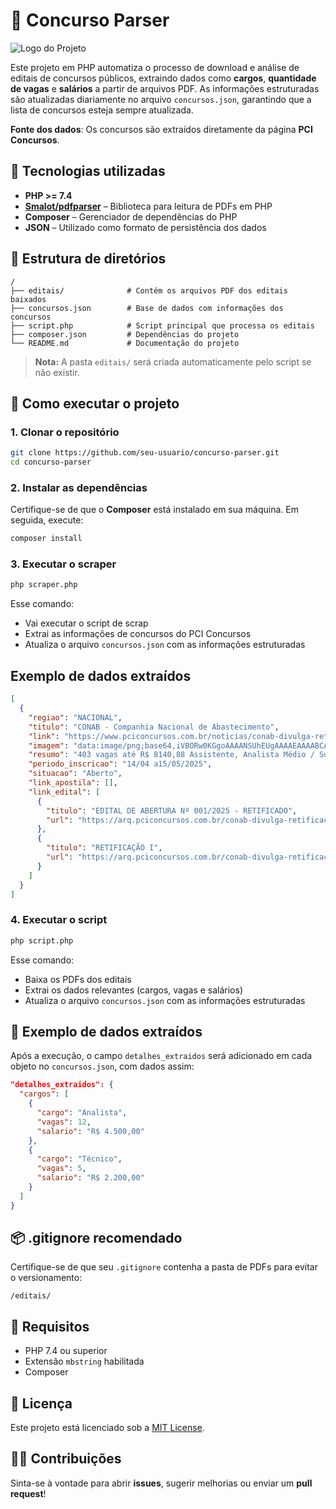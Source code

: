 # 🎯 Concurso Parser

<picture>
  <source media="(prefers-color-scheme: dark)" srcset="https://camo.githubusercontent.com/your-dark-mode-image-url">
  <img alt="Logo do Projeto" src="https://camo.githubusercontent.com/your-light-mode-image-url">
</picture>

Este projeto em PHP automatiza o processo de download e análise de editais de concursos públicos, extraindo dados como **cargos**, **quantidade de vagas** e **salários** a partir de arquivos PDF. As informações estruturadas são atualizadas diariamente no arquivo `concursos.json`, garantindo que a lista de concursos esteja sempre atualizada.

**Fonte dos dados**: Os concursos são extraídos diretamente da página **PCI Concursos**.

## 🧰 Tecnologias utilizadas

- **PHP >= 7.4**
- **[Smalot/pdfparser](https://github.com/smalot/pdfparser)** – Biblioteca para leitura de PDFs em PHP
- **Composer** – Gerenciador de dependências do PHP
- **JSON** – Utilizado como formato de persistência dos dados

## 📁 Estrutura de diretórios

```
/
├── editais/              # Contém os arquivos PDF dos editais baixados
├── concursos.json        # Base de dados com informações dos concursos
├── script.php            # Script principal que processa os editais
├── composer.json         # Dependências do projeto
└── README.md             # Documentação do projeto
```

> **Nota:** A pasta `editais/` será criada automaticamente pelo script se não existir.

## 🚀 Como executar o projeto

### 1. Clonar o repositório

```bash
git clone https://github.com/seu-usuario/concurso-parser.git
cd concurso-parser
```

### 2. Instalar as dependências

Certifique-se de que o **Composer** está instalado em sua máquina. Em seguida, execute:

```bash
composer install
```

### 3. Executar o scraper

```bash
php scraper.php
```

Esse comando:

- Vai executar o script de scrap
- Extrai as informações de concursos do PCI Concursos
- Atualiza o arquivo `concursos.json` com as informações estruturadas

## Exemplo de dados extraídos

```json
[
  {
    "regiao": "NACIONAL",
    "titulo": "CONAB - Companhia Nacional de Abastecimento",
    "link": "https://www.pciconcursos.com.br/noticias/conab-divulga-retificacao-de-concurso-publico-com-403-vagas",
    "imagem": "data:image/png;base64,iVBORw0KGgoAAAANSUhEUgAAAAEAAAABCAYAAAAfFcSJAAAACXBIWXMAAA7EAAAOxAGVKw4bAAAADUlEQVQImWP4//8/AwAI/AL+hc2rNAAAAABJRU5ErkJggg==",
    "resumo": "403 vagas até R$ 8140,88 Assistente, Analista Médio / Superior",
    "periodo_inscricao": "14/04 a15/05/2025",
    "situacao": "Aberto",
    "link_apostila": [],
    "link_edital": [
      {
        "titulo": "EDITAL DE ABERTURA Nº 001/2025 - RETIFICADO",
        "url": "https://arq.pciconcursos.com.br/conab-divulga-retificacao-de-concurso-publico-com-403-vagas/1671608/91e67a018e/edital_de_abertura_n_001_2025_retificado_1671608.pdf"
      },
      {
        "titulo": "RETIFICAÇÃO I",
        "url": "https://arq.pciconcursos.com.br/conab-divulga-retificacao-de-concurso-publico-com-403-vagas/1672785/9a7eb24896/retificacao_i_1672785.pdf"
      }
    ]
  }
]
```

### 4. Executar o script

```bash
php script.php
```

Esse comando:

- Baixa os PDFs dos editais
- Extrai os dados relevantes (cargos, vagas e salários)
- Atualiza o arquivo `concursos.json` com as informações estruturadas

## 📝 Exemplo de dados extraídos

Após a execução, o campo `detalhes_extraidos` será adicionado em cada objeto no `concursos.json`, com dados assim:

```json
"detalhes_extraidos": {
  "cargos": [
    {
      "cargo": "Analista",
      "vagas": 12,
      "salario": "R$ 4.500,00"
    },
    {
      "cargo": "Técnico",
      "vagas": 5,
      "salario": "R$ 2.200,00"
    }
  ]
}
```

## 📦 .gitignore recomendado

Certifique-se de que seu `.gitignore` contenha a pasta de PDFs para evitar o versionamento:

```
/editais/
```

## 📌 Requisitos

- PHP 7.4 ou superior
- Extensão `mbstring` habilitada
- Composer

## 📖 Licença

Este projeto está licenciado sob a [MIT License](LICENSE).

## 🙋‍♂️ Contribuições

Sinta-se à vontade para abrir **issues**, sugerir melhorias ou enviar um **pull request**!
